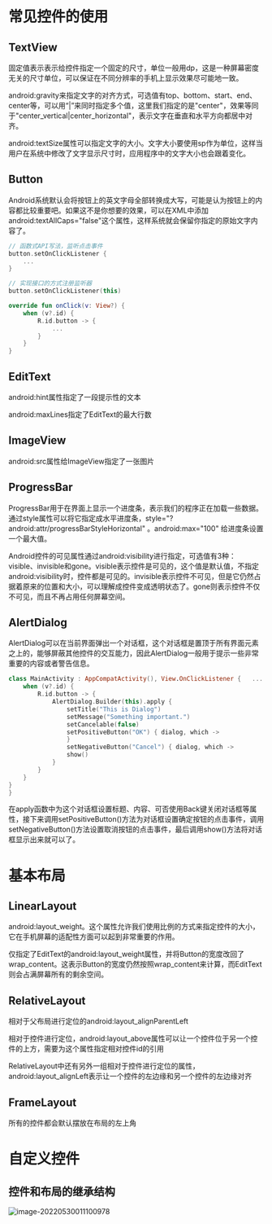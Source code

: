 # 常见控件的使用

## TextView

固定值表示表示给控件指定一个固定的尺寸，单位一般用dp，这是一种屏幕密度无关的尺寸单位，可以保证在不同分辨率的手机上显示效果尽可能地一致。

android:gravity来指定文字的对齐方式，可选值有top、bottom、start、end、center等，可以用“|”来同时指定多个值，这里我们指定的是"center"，效果等同于"center_vertical|center_horizontal"，表示文字在垂直和水平方向都居中对齐。

android:textSize属性可以指定文字的大小。文字大小要使用sp作为单位，这样当用户在系统中修改了文字显示尺寸时，应用程序中的文字大小也会跟着变化。

## Button

Android系统默认会将按钮上的英文字母全部转换成大写，可能是认为按钮上的内容都比较重要吧。如果这不是你想要的效果，可以在XML中添加android:textAllCaps="false"这个属性，这样系统就会保留你指定的原始文字内容了。

```kotlin
// 函数式API写法，监听点击事件
button.setOnClickListener {
	...
}

// 实现接口的方式注册监听器
button.setOnClickListener(this)

override fun onClick(v: View?) {
	when (v?.id) {
		R.id.button -> {
			...
		}
	}
}
```

## EditText

android:hint属性指定了一段提示性的文本

android:maxLines指定了EditText的最大行数

## ImageView

android:src属性给ImageView指定了一张图片

## ProgressBar

ProgressBar用于在界面上显示一个进度条，表示我们的程序正在加载一些数据。通过style属性可以将它指定成水平进度条，style="?android:attr/progressBarStyleHorizontal" 。android:max="100" 给进度条设置一个最大值。

Android控件的可见属性通过android:visibility进行指定，可选值有3种：visible、invisible和gone。visible表示控件是可见的，这个值是默认值，不指定android:visibility时，控件都是可见的。invisible表示控件不可见，但是它仍然占据着原来的位置和大小，可以理解成控件变成透明状态了。gone则表示控件不仅不可见，而且不再占用任何屏幕空间。

## AlertDialog

AlertDialog可以在当前界面弹出一个对话框，这个对话框是置顶于所有界面元素之上的，能够屏蔽其他控件的交互能力，因此AlertDialog一般用于提示一些非常重要的内容或者警告信息。

```kotlin
class MainActivity : AppCompatActivity(), View.OnClickListener {   ...     override fun onClick(v: View?) {         
    when (v?.id) {             
        R.id.button -> {                 
            AlertDialog.Builder(this).apply {                     
                setTitle("This is Dialog")                     
                setMessage("Something important.")                     
                setCancelable(false)                     
                setPositiveButton("OK") { dialog, which ->                 
                }                    
                setNegativeButton("Cancel") { dialog, which ->                    			}                     
                show()                 
            }             
        }         
    }     
} 
}
```

在apply函数中为这个对话框设置标题、内容、可否使用Back键关闭对话框等属性，接下来调用setPositiveButton()方法为对话框设置确定按钮的点击事件，调用setNegativeButton()方法设置取消按钮的点击事件，最后调用show()方法将对话框显示出来就可以了。

# 基本布局

## LinearLayout

android:layout_weight。这个属性允许我们使用比例的方式来指定控件的大小，它在手机屏幕的适配性方面可以起到非常重要的作用。

仅指定了EditText的android:layout_weight属性，并将Button的宽度改回了wrap_content。这表示Button的宽度仍然按照wrap_content来计算，而EditText则会占满屏幕所有的剩余空间。

## RelativeLayout

相对于父布局进行定位的android:layout_alignParentLeft

相对于控件进行定位，android:layout_above属性可以让一个控件位于另一个控件的上方，需要为这个属性指定相对控件id的引用

RelativeLayout中还有另外一组相对于控件进行定位的属性，android:layout_alignLeft表示让一个控件的左边缘和另一个控件的左边缘对齐

## FrameLayout

所有的控件都会默认摆放在布局的左上角

# 自定义控件

## 控件和布局的继承结构

![image-20220530011100978](F:/note/synnote/res/img/image-20220530011100978.png)